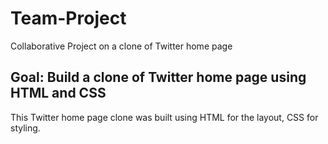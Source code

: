 # Team-Project
Collaborative Project on a clone of Twitter home page

## Goal: Build a clone of Twitter home page using HTML and CSS

This Twitter home page clone was built using HTML for the layout, CSS for styling.


